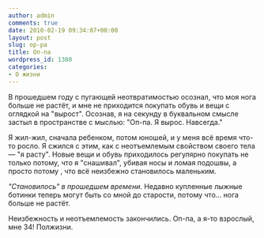 ```yaml
---
author: admin
comments: true
date: 2010-02-19 09:34:07+00:00
layout: post
slug: op-pa
title: Оп-па
wordpress_id: 1380
categories:
- О жизни
---
```


В прошедшем году с пугающей неотвратимостью осознал, что моя нога больше не растёт, и мне не приходится покупать обувь и вещи с оглядкой на "вырост". Осознав, я на секунду в буквальном смысле застыл в пространстве с мыслью: "Оп-па. Я вырос. Навсегда."

Я жил-жил, сначала ребенком, потом юношей, и у меня всё время что-то росло. Я сжился с этим, как с неотъемлемым свойством своего тела — "я расту". Новые вещи и обувь приходилось регулярно покупать не только потому, что я "снашивал", убивая носы и ломая подошвы, а просто потому , что всё неизбежно становилось маленьким. 

_"Становилось" в прошедшем времени_. 
Недавно купленные лыжные ботинки теперь могут быть со мной до старости, потому что... нога больше не растёт. 

Неизбежность и неотъемлемость закончились. 
Оп-па, а я-то взрослый, мне 34! Полжизни.  

